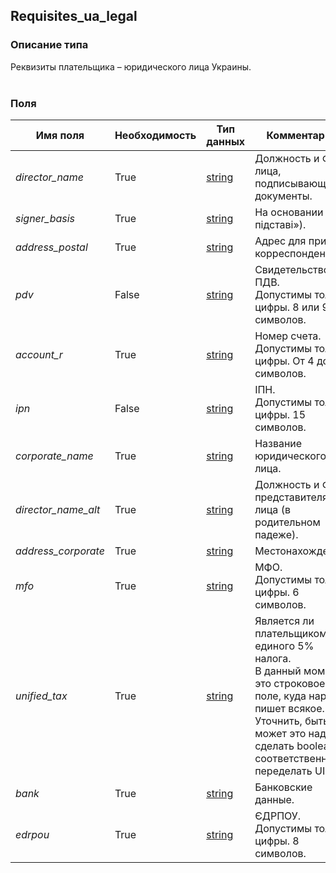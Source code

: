 
## Requisites_ua_legal

### Описание типа
Реквизиты плательщика – юридического лица Украины.<br/><br/>
### Поля

| Имя поля | Необходимость | Тип данных | Комментарий |
|---|---|---|---|
|*director_name*|True|[string](/docs/types/string.md)|Должность и ФИО лица, подписывающего документы.<br/>|
|*signer_basis*|True|[string](/docs/types/string.md)|На основании («на пiдставi»).<br/>|
|*address_postal*|True|[string](/docs/types/string.md)|Адрес для приёма корреспонденции.<br/>|
|*pdv*|False|[string](/docs/types/string.md)|Свидетельство ПДВ.<br/>Допустимы только цифры. 8 или 9 символов.<br/>|
|*account_r*|True|[string](/docs/types/string.md)|Номер счета.<br/>Допустимы только цифры. От 4 до 14 символов.<br/>|
|*ipn*|False|[string](/docs/types/string.md)|IПН.<br/>Допустимы только цифры. 15 символов.<br/>|
|*corporate_name*|True|[string](/docs/types/string.md)|Название юридического лица.<br/>|
|*director_name_alt*|True|[string](/docs/types/string.md)|Должность и ФИО представителя юр. лица (в родительном падеже).<br/>|
|*address_corporate*|True|[string](/docs/types/string.md)|Местонахождение.<br/>|
|*mfo*|True|[string](/docs/types/string.md)|МФО.<br/>Допустимы только цифры. 6 символов.<br/>|
|*unified_tax*|True|[string](/docs/types/string.md)|Является ли плательщиком единого 5% налога.<br/>В данный момент это строковое поле, куда народ пишет всякое. Уточнить, быть может это надо сделать boolean и, соответственно переделать UI.<br/>|
|*bank*|True|[string](/docs/types/string.md)|Банковские данные.<br/>|
|*edrpou*|True|[string](/docs/types/string.md)|ЄДРПОУ.<br/>Допустимы только цифры. 8 символов.<br/>|
